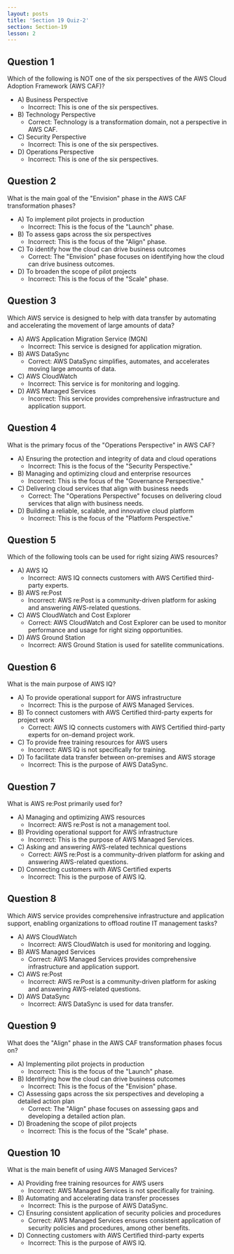 ```yaml
---
layout: posts
title: 'Section 19 Quiz-2'
section: Section-19
lesson: 2
---
```


<!-- Content Covered Lessons-8 to Lesson-14 of Section-19 -->

## Question 1

Which of the following is NOT one of the six perspectives of the AWS Cloud Adoption Framework (AWS CAF)?

- A) Business Perspective
  - Incorrect: This is one of the six perspectives.
- B) Technology Perspective
  - Correct: Technology is a transformation domain, not a perspective in AWS CAF.
- C) Security Perspective
  - Incorrect: This is one of the six perspectives.
- D) Operations Perspective
  - Incorrect: This is one of the six perspectives.

<!-- pagebreak -->

## Question 2

What is the main goal of the "Envision" phase in the AWS CAF transformation phases?

- A) To implement pilot projects in production
  - Incorrect: This is the focus of the "Launch" phase.
- B) To assess gaps across the six perspectives
  - Incorrect: This is the focus of the "Align" phase.
- C) To identify how the cloud can drive business outcomes
  - Correct: The "Envision" phase focuses on identifying how the cloud can drive business outcomes.
- D) To broaden the scope of pilot projects
  - Incorrect: This is the focus of the "Scale" phase.

<!-- pagebreak -->

## Question 3

Which AWS service is designed to help with data transfer by automating and accelerating the movement of large amounts of data?

- A) AWS Application Migration Service (MGN)
  - Incorrect: This service is designed for application migration.
- B) AWS DataSync
  - Correct: AWS DataSync simplifies, automates, and accelerates moving large amounts of data.
- C) AWS CloudWatch
  - Incorrect: This service is for monitoring and logging.
- D) AWS Managed Services
  - Incorrect: This service provides comprehensive infrastructure and application support.

<!-- pagebreak -->

## Question 4

What is the primary focus of the "Operations Perspective" in AWS CAF?

- A) Ensuring the protection and integrity of data and cloud operations
  - Incorrect: This is the focus of the "Security Perspective."
- B) Managing and optimizing cloud and enterprise resources
  - Incorrect: This is the focus of the "Governance Perspective."
- C) Delivering cloud services that align with business needs
  - Correct: The "Operations Perspective" focuses on delivering cloud services that align with business needs.
- D) Building a reliable, scalable, and innovative cloud platform
  - Incorrect: This is the focus of the "Platform Perspective."

<!-- pagebreak -->

## Question 5

Which of the following tools can be used for right sizing AWS resources?

- A) AWS IQ
  - Incorrect: AWS IQ connects customers with AWS Certified third-party experts.
- B) AWS re:Post
  - Incorrect: AWS re:Post is a community-driven platform for asking and answering AWS-related questions.
- C) AWS CloudWatch and Cost Explorer
  - Correct: AWS CloudWatch and Cost Explorer can be used to monitor performance and usage for right sizing opportunities.
- D) AWS Ground Station
  - Incorrect: AWS Ground Station is used for satellite communications.

<!-- pagebreak -->

## Question 6

What is the main purpose of AWS IQ?

- A) To provide operational support for AWS infrastructure
  - Incorrect: This is the purpose of AWS Managed Services.
- B) To connect customers with AWS Certified third-party experts for project work
  - Correct: AWS IQ connects customers with AWS Certified third-party experts for on-demand project work.
- C) To provide free training resources for AWS users
  - Incorrect: AWS IQ is not specifically for training.
- D) To facilitate data transfer between on-premises and AWS storage
  - Incorrect: This is the purpose of AWS DataSync.

<!-- pagebreak -->

## Question 7

What is AWS re:Post primarily used for?

- A) Managing and optimizing AWS resources
  - Incorrect: AWS re:Post is not a management tool.
- B) Providing operational support for AWS infrastructure
  - Incorrect: This is the purpose of AWS Managed Services.
- C) Asking and answering AWS-related technical questions
  - Correct: AWS re:Post is a community-driven platform for asking and answering AWS-related questions.
- D) Connecting customers with AWS Certified experts
  - Incorrect: This is the purpose of AWS IQ.

<!-- pagebreak -->

## Question 8

Which AWS service provides comprehensive infrastructure and application support, enabling organizations to offload routine IT management tasks?

- A) AWS CloudWatch
  - Incorrect: AWS CloudWatch is used for monitoring and logging.
- B) AWS Managed Services
  - Correct: AWS Managed Services provides comprehensive infrastructure and application support.
- C) AWS re:Post
  - Incorrect: AWS re:Post is a community-driven platform for asking and answering AWS-related questions.
- D) AWS DataSync
  - Incorrect: AWS DataSync is used for data transfer.

<!-- pagebreak -->

## Question 9

What does the "Align" phase in the AWS CAF transformation phases focus on?

- A) Implementing pilot projects in production
  - Incorrect: This is the focus of the "Launch" phase.
- B) Identifying how the cloud can drive business outcomes
  - Incorrect: This is the focus of the "Envision" phase.
- C) Assessing gaps across the six perspectives and developing a detailed action plan
  - Correct: The "Align" phase focuses on assessing gaps and developing a detailed action plan.
- D) Broadening the scope of pilot projects
  - Incorrect: This is the focus of the "Scale" phase.

<!-- pagebreak -->

## Question 10

What is the main benefit of using AWS Managed Services?

- A) Providing free training resources for AWS users
  - Incorrect: AWS Managed Services is not specifically for training.
- B) Automating and accelerating data transfer processes
  - Incorrect: This is the purpose of AWS DataSync.
- C) Ensuring consistent application of security policies and procedures
  - Correct: AWS Managed Services ensures consistent application of security policies and procedures, among other benefits.
- D) Connecting customers with AWS Certified third-party experts
  - Incorrect: This is the purpose of AWS IQ.
